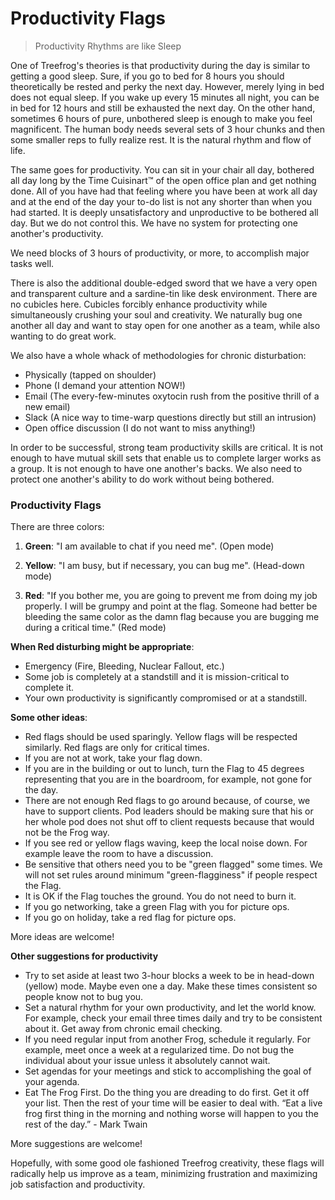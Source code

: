 # Productivity Flags

> Productivity Rhythms are like Sleep

One of Treefrog's theories is that productivity during the day is similar to getting a good sleep. Sure, if you go to bed for 8 hours you should theoretically be rested and perky the next day. However, merely lying in bed does not equal sleep. If you wake up every 15 minutes all night, you can be in bed for 12 hours and still be exhausted the next day. On the other hand, sometimes 6 hours of pure, unbothered sleep is enough to make you feel magnificent. The human body needs several sets of 3 hour chunks and then some smaller reps to fully realize rest. It is the natural rhythm and flow of life.

The same goes for productivity. You can sit in your chair all day, bothered all day long by the Time Cuisinart™ of the open office plan and get nothing done. All of you have had that feeling where you have been at work all day and at the end of the day your to-do list is not any shorter than when you had started. It is deeply unsatisfactory and unproductive to be bothered all day. But we do not control this. We have no system for protecting one another's productivity.

We need blocks of 3 hours of productivity, or more, to accomplish major tasks well.

There is also the additional double-edged sword that we have a very open and transparent culture and a sardine-tin like desk environment. There are no cubicles here. Cubicles forcibly enhance productivity while simultaneously crushing your soul and creativity. We naturally bug one another all day and want to stay open for one another as a team, while also wanting to do great work.

We also have a whole whack of methodologies for chronic disturbation:

- Physically (tapped on shoulder)
- Phone (I demand your attention NOW!)
- Email (The every-few-minutes oxytocin rush from the positive thrill of a new email)
- Slack (A nice way to time-warp questions directly but still an intrusion)
- Open office discussion (I do not want to miss anything!)

In order to be successful, strong team productivity skills are critical. It is not enough to have mutual skill sets that enable us to complete larger works as a group. It is not enough to have one another's backs. We also need to protect one another's ability to do work without being bothered.

### Productivity Flags

There are three colors:

1. **Green**: "I am available to chat if you need me". (Open mode)

2. **Yellow**: "I am busy, but if necessary, you can bug me". (Head-down mode)

3. **Red**: "If you bother me, you are going to prevent me from doing my job properly. I will be grumpy and point at the flag. Someone had better be bleeding the same color as the damn flag because you are bugging me during a critical time." (Red mode)

**When Red disturbing might be appropriate**: 

- Emergency (Fire, Bleeding, Nuclear Fallout, etc.)
- Some job is completely at a standstill and it is mission-critical to complete it. 
- Your own productivity is significantly compromised or at a standstill.

**Some other ideas**:

- Red flags should be used sparingly. Yellow flags will be respected similarly. Red flags are only for critical times.
- If you are not at work, take your flag down.
- If you are in the building or out to lunch, turn the Flag to 45 degrees representing that you are in the boardroom, for example, not gone for the day.
- There are not enough Red flags to go around because, of course, we have to support clients. Pod leaders should be making sure that his or her whole pod does not shut off to client requests because that would not be the Frog way.
- If you see red or yellow flags waving, keep the local noise down. For example leave the room to have a discussion.
- Be sensitive that others need you to be "green flagged" some times. We will not set rules around minimum "green-flagginess" if people respect the Flag.
- It is OK if the Flag touches the ground. You do not need to burn it.
- If you go networking, take a green Flag with you for picture ops.
- If you go on holiday, take a red flag for picture ops.

More ideas are welcome!

**Other suggestions for productivity**

- Try to set aside at least two 3-hour blocks a week to be in head-down (yellow) mode. Maybe even one a day. Make these times consistent so people know not to bug you.
- Set a natural rhythm for your own productivity, and let the world know. For example, check your email three times daily and try to be consistent about it. Get away from chronic email checking.
- If you need regular input from another Frog, schedule it regularly. For example, meet once a week at a regularized time. Do not bug the individual about your issue unless it absolutely cannot wait.
- Set agendas for your meetings and stick to accomplishing the goal of your agenda.
- Eat The Frog First. Do the thing you are dreading to do first. Get it off your list. Then the rest of your time will be easier to deal with. “Eat a live frog first thing in the morning and nothing worse will happen to you the rest of the day.” - Mark Twain

More suggestions are welcome!

Hopefully, with some good ole fashioned Treefrog creativity, these flags will radically help us improve as a team, minimizing frustration and maximizing job satisfaction and productivity.

